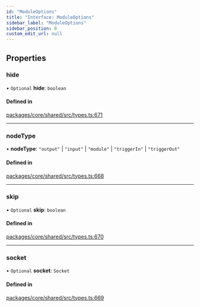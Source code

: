 ```yaml
---
id: "ModuleOptions"
title: "Interface: ModuleOptions"
sidebar_label: "ModuleOptions"
sidebar_position: 0
custom_edit_url: null
---
```


## Properties

### hide

• `Optional` **hide**: `boolean`

#### Defined in

[packages/core/shared/src/types.ts:671](https://github.com/Oneirocom/Magick/blob/c560ff45/packages/core/shared/src/types.ts#L671)

___

### nodeType

• **nodeType**: ``"output"`` \| ``"input"`` \| ``"module"`` \| ``"triggerIn"`` \| ``"triggerOut"``

#### Defined in

[packages/core/shared/src/types.ts:668](https://github.com/Oneirocom/Magick/blob/c560ff45/packages/core/shared/src/types.ts#L668)

___

### skip

• `Optional` **skip**: `boolean`

#### Defined in

[packages/core/shared/src/types.ts:670](https://github.com/Oneirocom/Magick/blob/c560ff45/packages/core/shared/src/types.ts#L670)

___

### socket

• `Optional` **socket**: `Socket`

#### Defined in

[packages/core/shared/src/types.ts:669](https://github.com/Oneirocom/Magick/blob/c560ff45/packages/core/shared/src/types.ts#L669)
